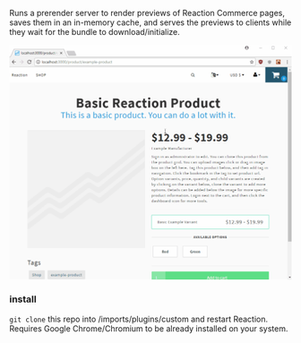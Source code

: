 Runs a prerender server to render previews of Reaction Commerce pages, saves them in an in-memory cache, and serves the previews to clients while they wait for the bundle to download/initialize.

![screencap](screencap.gif)

### install

`git clone` this repo into /imports/plugins/custom and restart Reaction.  Requires Google Chrome/Chromium to be already installed on your system. 
